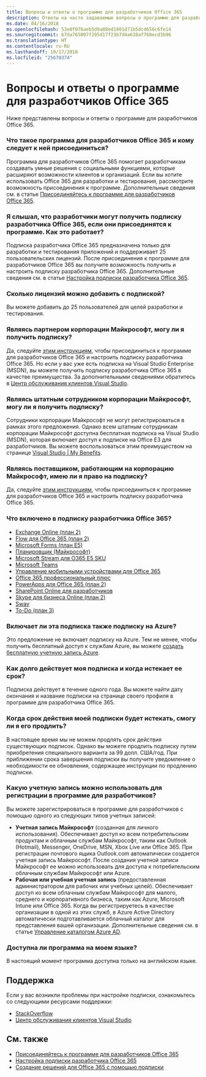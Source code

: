 ```yaml
---
title: Вопросы и ответы о программе для разработчиков Office 365
description: Ответы на часто задаваемые вопросы о программе для разработчиков Office 365.
ms.date: 04/16/2018
ms.openlocfilehash: 53e0f076aeb5d9a08ed1801d71b5dcd656c6fe14
ms.sourcegitcommit: b7da765007f295d17f23b7d4a638af760ecd3b96
ms.translationtype: HT
ms.contentlocale: ru-RU
ms.lasthandoff: 10/17/2018
ms.locfileid: "25670374"
---
```

# <a name="office-365-developer-program-faq"></a>Вопросы и ответы о программе для разработчиков Office 365

Ниже представлены вопросы и ответы о программе для разработчиков Office 365.

### <a name="what-is-the-office-365-developer-program-and-who-should-join-it"></a>Что такое программа для разработчиков Office 365 и кому следует к ней присоединиться?

Программа для разработчиков Office 365 помогает разработчикам создавать умные решения с социальными функциями, которые расширяют возможности клиентов и организаций. Если вы хотите использовать Office 365 для разработки и тестирования, рассмотрите возможность присоединения к программе. Дополнительные сведения см. в статье [Присоединяйтесь к программе для разработчиков Office 365](office-365-developer-program.md).
 
### <a name="i-heard-that-developers-can-receive-an-office-365-developer-subscription-if-they-join-the-program-how-does-that-work"></a>Я слышал, что разработчики могут получить подписку разработчика Office 365, если они присоединятся к программе. Как это работает?  

Подписка разработчика Office 365 предназначена только для разработки и тестирования приложений и поддерживает 25 пользовательских лицензий. После присоединения к программе для разработчиков Office 365 вы получите возможность получить и настроить подписку разработчика Office 365. Дополнительные сведения см. в статье [Настройка подписки разработчика Office 365](office-365-developer-program-get-started.md).

### <a name="how-many-licenses-can-i-add-with-my-subscription"></a>Сколько лицензий можно добавить с подпиской?

Вы можете добавить до 25 пользователей для целей разработки и тестирования. 

### <a name="as-a-microsoft-partner-can-i-receive-a-subscription"></a>Являясь партнером корпорации Майкрософт, могу ли я получить подписку? 

Да, следуйте [этим инструкциям](office-365-developer-program.md), чтобы присоединиться к программе для разработчиков Office 365 и настроить подписку разработчика Office 365. Но если у вас уже есть подписка на Visual Studio Enterprise (MSDN), вы можете получить подписку разработчика Office 365 в качестве преимущества. За дополнительными сведениями обратитесь в [Центр обслуживания клиентов Visual Studio](https://www.visualstudio.com/subscriptions/support/). 

### <a name="as-a-microsoft-full-time-employee-can-i-receive-a-subscription"></a>Являясь штатным сотрудником корпорации Майкрософт, могу ли я получить подписку?

Сотрудники корпорации Майкрософт не могут регистрироваться в рамках этого предложения. Однако всем штатным сотрудникам корпорации Майкрософт доступна бесплатная подписка на Visual Studio (MSDN), которая включает доступ к подписке на Office E3 для разработчиков. Вы можете воспользоваться этим преимуществом на странице [Visual Studio | My Benefits](https://my.visualstudio.com/benefits).

### <a name="as-a-vendor-working-at-microsoft-do-i-qualify-for-a-subscription"></a>Являясь поставщиком, работающим на корпорацию Майкрософт, имею ли я право на подписку?

Да, следуйте [этим инструкциям](office-365-developer-program.md), чтобы присоединиться к программе для разработчиков Office 365 и настроить подписку разработчика Office 365.

### <a name="whats-included-in-the-office-365-developer-subscription"></a>Что включено в подписку разработчика Office 365?

- [Exchange Online (план 2)](https://products.office.com/ru-RU/exchange/compare-microsoft-exchange-online-plans)
- [Flow для Office 365 (план 2)](https://flow.microsoft.com/ru-RU/pricing/)
- 
  [Microsoft Forms (план E5)](https://support.office.com/en-us/article/Frequently-asked-questions-about-Microsoft-Forms-495c4242-6102-40a0-add8-df05ed6af61c?ui=en-US&rs=en-US&ad=US)
- 
  [Планировщик (Майкрософт)](https://products.office.com/en-us/compare-all-microsoft-office-products?tab=2)
- [Microsoft Stream для O365 E5 SKU](https://products.office.com/ru-RU/business/office-365-enterprise-e5-business-software)
- [Microsoft Teams](https://products.office.com/ru-RU/business/office-365-enterprise-e5-business-software)
- [Управление мобильными устройствами для Office 365](https://support.office.com/ru-RU/article/Set-up-Mobile-Device-Management-MDM-in-Office-365-dd892318-bc44-4eb1-af00-9db5430be3cd)
- [Office 365 профессиональный плюс](https://products.office.com/ru-RU/business/office-365-proplus-business-software)
- [PowerApps для Office 365 (план 2)](https://powerapps.microsoft.com/ru-RU/pricing/)
- [SharePoint Online для разработчиков](https://products.office.com/ru-RU/SharePoint/compare-sharepoint-plans)
- [Skype для бизнеса Online (план 2)](https://products.office.com/ru-RU/skype-for-business/online-meeting-solutions)
- [Sway](https://sway.com/)
- [To-Do (план 3)](https://todo.microsoft.com/en-us)

### <a name="does-the-subscription-also-include-a-subscription-to-azure"></a>Включает ли эта подписка также подписку на Azure?

Это предложение не включает подписку на Azure. Тем не менее, чтобы получить бесплатный доступ к службам Azure, вы можете [создать бесплатную учетную запись Azure](https://azure.microsoft.com/ru-RU/free/). 

### <a name="how-long-is-my-subscription-good-for-and-when-does-it-expire"></a>Как долго действует моя подписка и когда истекает ее срок?

Подписка действует в течение одного года. Вы можете найти дату окончания и название подписки на странице своего профиля в программе для разработчика Office 365.

### <a name="when-my-subscription-is-about-to-expire-can-i-extend-it"></a>Когда срок действия моей подписки будет истекать, смогу ли я его продлить?

В настоящее время мы не можем продлять срок действия существующих подписок. Однако вы можете продлить подписку путем приобретения специального варианта за 99 долл. США/год. При приближении срока завершения подписки вы получите уведомление о необходимости ее обновления, содержащее инструкции по продлению подписки.

<a name="account-types"> </a>

### <a name="what-account-can-i-use-to-sign-up-for-the-developer-program"></a>Какую учетную запись можно использовать для регистрации в программе для разработчиков?

Вы можете зарегистрироваться в программе для разработчиков с помощью одного из следующих типов учетных записей:

- **Учетная запись Майкрософт** (созданная для личного использования). Обеспечивает доступ ко всем потребительским продуктам и облачным службам Майкрософт, таким как Outlook (Hotmail), Messenger, OneDrive, MSN, Xbox Live или Office 365. При регистрации почтового ящика Outlook.com автоматически создается учетная запись Майкрософт. После создания учетной записи Майкрософт ее можно использовать для доступа к потребительским облачным службам Майкрософт или Azure. 
- **Рабочая или учебная учетная запись** (предоставленная администратором для рабочих или учебных целей). Обеспечивает доступ ко всем облачным службам Майкрософт для малого, среднего и корпоративного бизнеса, таким как Azure, Microsoft Intune или Office 365. Когда вы регистрируетесь в качестве организации в одной из этих служб, в Azure Active Directory автоматически подготавливается облачный каталог для представления вашей организации. Дополнительные сведения см. в статье [Управление каталогом Azure AD](https://docs.microsoft.com/ru-RU/azure/active-directory/active-directory-administer).

### <a name="is-the-program-available-in-my-language"></a>Доступна ли программа на моем языке?

В настоящий момент программа доступна только на английском языке.


## <a name="support"></a>Поддержка

Если у вас возникли проблемы при настройке подписки, ознакомьтесь со следующими ресурсами поддержки: 
- [StackOverflow](https://stackoverflow.com/questions)   
- [Центр обслуживания клиентов Visual Studio](https://www.visualstudio.com/subscriptions/support/)

## <a name="see-also"></a>См. также

- [Присоединяйтесь к программе для разработчиков Office 365](office-365-developer-program.md)
- [Настройка подписки разработчика Office 365](office-365-developer-program-get-started.md)
- [Создание решений для Office 365 с помощью подписки](build-office-365-solutions.md)


 

 

 

 

 

 
